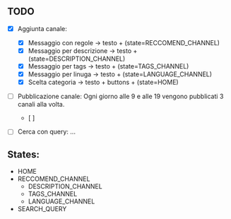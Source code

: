 ## TODO
- [x] Aggiunta canale:
    - [x] Messaggio con regole -> testo + (state=RECCOMEND_CHANNEL) 
    - [x] Messaggio per descrizione -> testo + (state=DESCRIPTION_CHANNEL)
    - [x] Messaggio per tags -> testo + (state=TAGS_CHANNEL)
    - [x] Messaggio per linuga -> testo + (state=LANGUAGE_CHANNEL)
    - [x] Scelta categoria -> testo + buttons + (state=HOME)
- [ ] Pubblicazione canale:
    Ogni giorno alle 9 e alle 19 vengono pubblicati 3 canali alla volta.
    - [ ] 
- [ ] Cerca con query:
    ...


## States:
- HOME
- RECCOMEND_CHANNEL
    - DESCRIPTION_CHANNEL
    - TAGS_CHANNEL
    - LANGUAGE_CHANNEL
- SEARCH_QUERY
